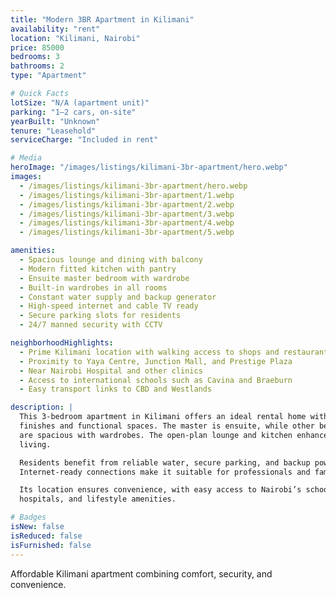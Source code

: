 ```yaml
---
title: "Modern 3BR Apartment in Kilimani"
availability: "rent"
location: "Kilimani, Nairobi"
price: 85000
bedrooms: 3
bathrooms: 2
type: "Apartment"

# Quick Facts
lotSize: "N/A (apartment unit)"
parking: "1–2 cars, on-site"
yearBuilt: "Unknown"
tenure: "Leasehold"
serviceCharge: "Included in rent"

# Media
heroImage: "/images/listings/kilimani-3br-apartment/hero.webp"
images:
  - /images/listings/kilimani-3br-apartment/hero.webp
  - /images/listings/kilimani-3br-apartment/1.webp
  - /images/listings/kilimani-3br-apartment/2.webp
  - /images/listings/kilimani-3br-apartment/3.webp
  - /images/listings/kilimani-3br-apartment/4.webp
  - /images/listings/kilimani-3br-apartment/5.webp

amenities:
  - Spacious lounge and dining with balcony
  - Modern fitted kitchen with pantry
  - Ensuite master bedroom with wardrobe
  - Built-in wardrobes in all rooms
  - Constant water supply and backup generator
  - High-speed internet and cable TV ready
  - Secure parking slots for residents
  - 24/7 manned security with CCTV

neighborhoodHighlights:
  - Prime Kilimani location with walking access to shops and restaurants
  - Proximity to Yaya Centre, Junction Mall, and Prestige Plaza
  - Near Nairobi Hospital and other clinics
  - Access to international schools such as Cavina and Braeburn
  - Easy transport links to CBD and Westlands

description: |
  This 3-bedroom apartment in Kilimani offers an ideal rental home with modern 
  finishes and functional spaces. The master is ensuite, while other bedrooms 
  are spacious with wardrobes. The open-plan lounge and kitchen enhance family 
  living.  

  Residents benefit from reliable water, secure parking, and backup power. 
  Internet-ready connections make it suitable for professionals and families.  

  Its location ensures convenience, with easy access to Nairobi’s schools, 
  hospitals, and lifestyle amenities.

# Badges
isNew: false
isReduced: false
isFurnished: false
---
```

Affordable Kilimani apartment combining comfort, security, and convenience.
